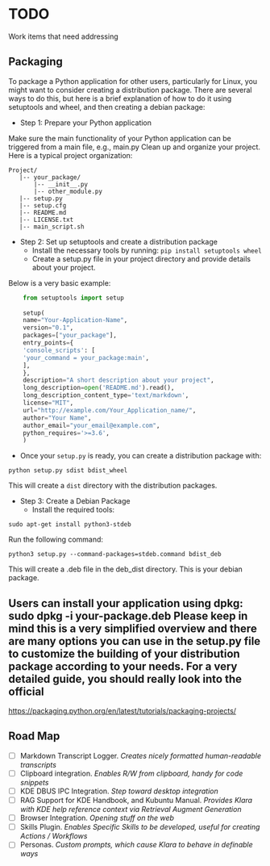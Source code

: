 # TODO 
Work items that need addressing

## Packaging
To package a Python application for other users, particularly for Linux, you might want to consider creating a distribution package. There are several ways to do this, but here is a brief explanation of how to do it using setuptools and wheel, and then creating a debian package:

 - Step 1: Prepare your Python application

Make sure the main functionality of your Python application can be triggered from a main file, e.g., main.py
Clean up and organize your project. Here is a typical project organization:

    Project/
       |-- your_package/
           |-- __init__.py
           |-- other_module.py
       |-- setup.py
       |-- setup.cfg
       |-- README.md
       |-- LICENSE.txt
       |-- main_script.sh

 - Step 2: Set up setuptools and create a distribution package
   - Install the necessary tools by running: 
 ```pip install setuptools wheel```
   - Create a setup.py file in your project directory and provide details about your project. 
  
 Below is a very basic example:

```python
    from setuptools import setup
    
    setup(
    name="Your-Application-Name",
    version="0.1",
    packages=["your_package"],
    entry_points={
    'console_scripts': [
    'your_command = your_package:main',
    ],
    },
    description="A short description about your project",
    long_description=open('README.md').read(),
    long_description_content_type='text/markdown',
    license="MIT",
    url="http://example.com/Your_Application_name/",
    author="Your Name",
    author_email="your_email@example.com",
    python_requires='>=3.6',
    )
```
- Once your `setup.py` is ready, you can create a distribution package with: 

```python setup.py sdist bdist_wheel``` 

This will create a `dist` directory with the distribution packages. 

- Step 3: Create a Debian Package
  - Install the required tools:
  
```sudo apt-get install python3-stdeb```

Run the following command:

```python3 setup.py --command-packages=stdeb.command bdist_deb```

This will create a .deb file in the deb_dist directory. This is your debian package.


Users can install your application using dpkg: sudo dpkg -i your-package.deb
Please keep in mind this is a very simplified overview and there are many options you can use in the setup.py file to customize the building of your distribution package according to your needs. For a very detailed guide, you should really look into the official
- 
https://packaging.python.org/en/latest/tutorials/packaging-projects/

## Road Map 

 -[ ] Markdown Transcript Logger. _Creates nicely formatted human-readable transcripts_
 -[ ] Clipboard integration. _Enables R/W from clipboard, handy for code snippets_
 -[ ] KDE DBUS IPC Integration. _Step toward desktop integration_
 -[ ] RAG Support for KDE Handbook, and Kubuntu Manual. _Provides Klara with KDE help reference context via Retrieval Augment Generation_
 -[ ] Browser Integration. _Opening stuff on the web_
 -[ ] Skills Plugin. _Enables Specific Skills to be developed, useful for creating Actions / Workflows_
 -[ ] Personas. _Custom prompts, which cause Klara to behave in definable ways_
